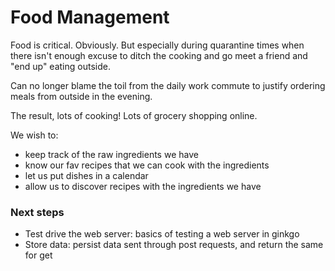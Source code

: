# Food Management

Food is critical. Obviously. But especially during quarantine times when there isn't enough excuse to ditch the cooking and go meet a friend and "end up" eating outside. 

Can no longer blame the toil from the daily work commute to justify ordering meals from outside in the evening.

The result, lots of cooking! Lots of grocery shopping online.

We wish to:
- keep track of the raw ingredients we have
- know our fav recipes that we can cook with the ingredients
- let us put dishes in a calendar
- allow us to discover recipes with the ingredients we have 

### Next steps

- Test drive the web server: basics of testing a web server in ginkgo
- Store data: persist data sent through post requests, and return the same for get
